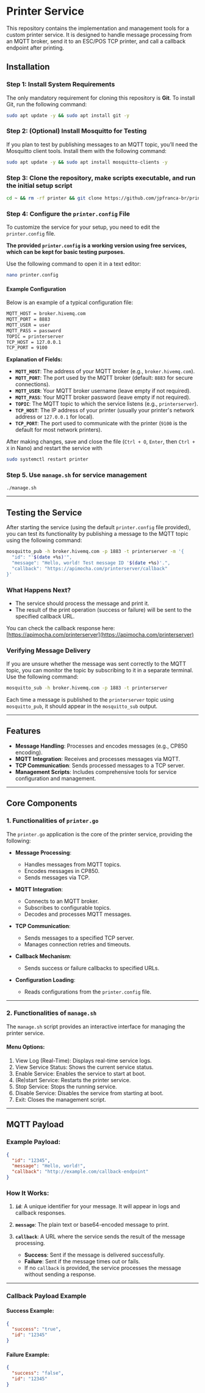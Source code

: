 # **Printer Service**

This repository contains the implementation and management tools for a custom printer service. It is designed to handle message processing from an MQTT broker, send it to an ESC/POS TCP printer, and call a callback endpoint after printing.

## **Installation**

### **Step 1: Install System Requirements**

The only mandatory requirement for cloning this repository is **Git**. To install Git, run the following command:

```bash
sudo apt update -y && sudo apt install git -y
```

### **Step 2: (Optional) Install Mosquitto for Testing**

If you plan to test by publishing messages to an MQTT topic, you’ll need the Mosquitto client tools. Install them with the following command:

```bash
sudo apt update -y && sudo apt install mosquitto-clients -y
```

### **Step 3: Clone the repository, make scripts executable, and run the initial setup script**

```bash
cd ~ && rm -rf printer && git clone https://github.com/jpfranca-br/printer.git && cd printer && chmod +x *.sh && ./setup.sh
```

### **Step 4: Configure the `printer.config` File**

To customize the service for your setup, you need to edit the `printer.config` file. 

**The provided `printer.config` is a working version using free services, which can be kept for basic testing purposes.**

Use the following command to open it in a text editor:

```bash
nano printer.config
```

#### Example Configuration

Below is an example of a typical configuration file:

```bash
MQTT_HOST = broker.hivemq.com
MQTT_PORT = 8883
MQTT_USER = user
MQTT_PASS = password
TOPIC = printerserver
TCP_HOST = 127.0.0.1
TCP_PORT = 9100
```

**Explanation of Fields:**

- **`MQTT_HOST`**: The address of your MQTT broker (e.g., `broker.hivemq.com`).
- **`MQTT_PORT`**: The port used by the MQTT broker (default: `8883` for secure connections).
- **`MQTT_USER`**: Your MQTT broker username (leave empty if not required).
- **`MQTT_PASS`**: Your MQTT broker password (leave empty if not required).
- **`TOPIC`**: The MQTT topic to which the service listens (e.g., `printerserver`).
- **`TCP_HOST`**: The IP address of your printer (usually your printer's network address or `127.0.0.1` for local).
- **`TCP_PORT`**: The port used to communicate with the printer (`9100` is the default for most network printers).

After making changes, save and close the file (`Ctrl + O`, `Enter`, then `Ctrl + X` in Nano) and restart the service with

```bash
sudo systemctl restart printer
```

### **Step 5. Use `manage.sh` for service management**

```bash
./manage.sh
```

---

## **Testing the Service**

After starting the service (using the default `printer.config` file provided), you can test its functionality by publishing a message to the MQTT topic using the following command:

```bash
mosquitto_pub -h broker.hivemq.com -p 1883 -t printerserver -m '{
  "id": "'$(date +%s)'",
  "message": "Hello, world! Test message ID '$(date +%s)'.",
  "callback": "https://apimocha.com/printerserver/callback"
}'
```

### What Happens Next?

- The service should process the message and print it.
- The result of the print operation (success or failure) will be sent to the specified callback URL.

You can check the callback response here:
[https://apimocha.com/printerserver](https://apimocha.com/printerserver)

### Verifying Message Delivery

If you are unsure whether the message was sent correctly to the MQTT topic, you can monitor the topic by subscribing to it in a separate terminal. Use the following command:

```bash
mosquitto_sub -h broker.hivemq.com -p 1883 -t printerserver
```

Each time a message is published to the `printerserver` topic using `mosquitto_pub`, it should appear in the `mosquitto_sub` output.

---

## **Features**

- **Message Handling**: Processes and encodes messages (e.g., CP850 encoding).
- **MQTT Integration**: Receives and processes messages via MQTT.
- **TCP Communication**: Sends processed messages to a TCP server.
- **Management Scripts**: Includes comprehensive tools for service configuration and management.

---

## **Core Components**

### 1. **Functionalities of `printer.go`**

The `printer.go` application is the core of the printer service, providing the following:

- **Message Processing**:
  - Handles messages from MQTT topics.
  - Encodes messages in CP850.
  - Sends messages via TCP.

- **MQTT Integration**:
  - Connects to an MQTT broker.
  - Subscribes to configurable topics.
  - Decodes and processes MQTT messages.

- **TCP Communication**:
  - Sends messages to a specified TCP server.
  - Manages connection retries and timeouts.

- **Callback Mechanism**:
  - Sends success or failure callbacks to specified URLs.

- **Configuration Loading**:
  - Reads configurations from the `printer.config` file.

---

### 2. **Functionalities of `manage.sh`**

The `manage.sh` script provides an interactive interface for managing the printer service.

#### **Menu Options**:

1. View Log (Real-Time): Displays real-time service logs.
2. View Service Status: Shows the current service status.
3. Enable Service: Enables the service to start at boot.
4. (Re)start Service: Restarts the printer service.
5. Stop Service: Stops the running service.
6. Disable Service: Disables the service from starting at boot.
7. Exit: Closes the management script.

---

## **MQTT Payload**

### **Example Payload**:

```json
{
  "id": "12345",
  "message": "Hello, world!",
  "callback": "http://example.com/callback-endpoint"
}
```

### **How It Works**:

1. **`id`**: A unique identifier for your message. It will appear in logs and callback responses.
2. **`message`**: The plain text or base64-encoded message to print.
3. **`callback`**: A URL where the service sends the result of the message processing.

   - **Success**: Sent if the message is delivered successfully.
   - **Failure**: Sent if the message times out or fails.
   - If no `callback` is provided, the service processes the message without sending a response.

---

### **Callback Payload Example**

#### **Success Example**:

```json
{
  "success": "true",
  "id": "12345"
}
```

#### **Failure Example**:

```json
{
  "success": "false",
  "id": "12345"
}
```
